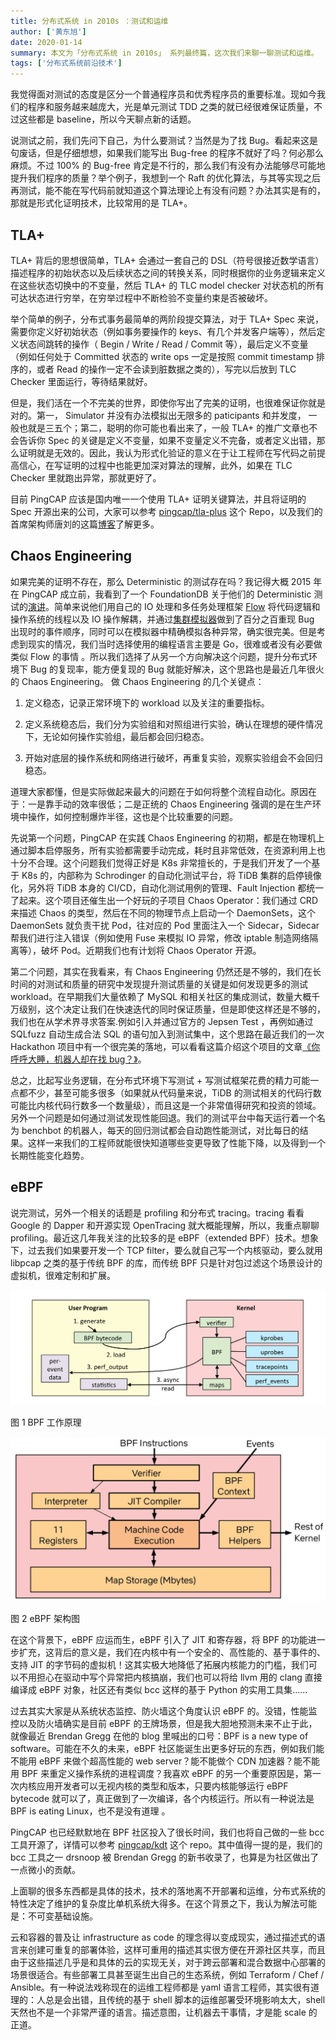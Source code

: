```yaml
---
title: 分布式系统 in 2010s ：测试和运维
author: ['黄东旭']
date: 2020-01-14
summary: 本文为「分布式系统 in 2010s」 系列最终篇，这次我们来聊一聊测试和运维。
tags: ['分布式系统前沿技术']
---
```


我觉得面对测试的态度是区分一个普通程序员和优秀程序员的重要标准。现如今我们的程序和服务越来越庞大，光是单元测试 TDD 之类的就已经很难保证质量，不过这些都是 baseline，所以今天聊点新的话题。

说测试之前，我们先问下自己，为什么要测试？当然是为了找 Bug。看起来这是句废话，但是仔细想想，如果我们能写出 Bug-free 的程序不就好了吗？何必那么麻烦。不过 100% 的 Bug-free 肯定是不行的，那么我们有没有办法能够尽可能地提升我们程序的质量？举个例子，我想到一个 Raft 的优化算法，与其等实现之后再测试，能不能在写代码前就知道这个算法理论上有没有问题？办法其实是有的，那就是形式化证明技术，比较常用的是 TLA+。

## TLA+

TLA+ 背后的思想很简单，TLA+ 会通过一套自己的 DSL（符号很接近数学语言）描述程序的初始状态以及后续状态之间的转换关系，同时根据你的业务逻辑来定义在这些状态切换中的不变量，然后 TLA+ 的 TLC model checker 对状态机的所有可达状态进行穷举，在穷举过程中不断检验不变量约束是否被破坏。

举个简单的例子，分布式事务最简单的两阶段提交算法，对于 TLA+ Spec 来说，需要你定义好初始状态（例如事务要操作的 keys、有几个并发客户端等），然后定义状态间跳转的操作（ Begin / Write / Read / Commit 等），最后定义不变量（例如任何处于 Committed 状态的 write ops 一定是按照 commit timestamp 排序的，或者 Read 的操作一定不会读到脏数据之类的），写完以后放到 TLC Checker 里面运行，等待结果就好。

但是，我们活在一个不完美的世界，即使你写出了完美的证明，也很难保证你就是对的。第一， Simulator 并没有办法模拟出无限多的 paticipants 和并发度， 一般也就是三五个；第二，聪明的你可能也看出来了，一般 TLA+ 的推广文章也不会告诉你 Spec 的关键是定义不变量，如果不变量定义不完备，或者定义出错，那么证明就是无效的。因此，我认为形式化验证的意义在于让工程师在写代码之前提高信心，在写证明的过程中也能更加深对算法的理解，此外，如果在 TLC Checker 里就跑出异常，那就更好了。

目前 PingCAP 应该是国内唯一一个使用 TLA+ 证明关键算法，并且将证明的 Spec 开源出来的公司，大家可以参考 [pingcap/tla-plus](https://github.com/pingcap/tla-plus) 这个 Repo，以及我们的首席架构师唐刘的这篇[博客](https://www.jianshu.com/p/721df5b4454b)了解更多。

## Chaos Engineering

如果完美的证明不存在，那么 Deterministic 的测试存在吗？我记得大概 2015 年在 PingCAP 成立前，我看到了一个 FoundationDB 关于他们的 Deterministic 测试的[演讲](https://www.youtube.com/watch?v=4fFDFbi3toc)。简单来说他们用自己的 IO 处理和多任务处理框架 [Flow](https://apple.github.io/foundationdb/flow.html) 将代码逻辑和操作系统的线程以及 IO 操作解耦，并通过[集群模拟器](https://apple.github.io/foundationdb/testing.html)做到了百分之百重现 Bug 出现时的事件顺序，同时可以在模拟器中精确模拟各种异常，确实很完美。但是考虑到现实的情况，我们当时选择使用的编程语言主要是 Go，很难或者没有必要做类似 Flow 的事情 。所以我们选择了从另一个方向解决这个问题，提升分布式环境下 Bug 的复现率，能方便复现的 Bug 就能好解决，这个思路也是最近几年很火的 Chaos Engineering。 做 Chaos Engineering 的几个关键点：

1. 定义稳态，记录正常环境下的 workload 以及关注的重要指标。

2. 定义系统稳态后，我们分为实验组和对照组进行实验，确认在理想的硬件情况下，无论如何操作实验组，最后都会回归稳态。

3. 开始对底层的操作系统和网络进行破坏，再重复实验，观察实验组会不会回归稳态。

道理大家都懂，但是实际做起来最大的问题在于如何将整个流程自动化。原因在于：一是靠手动的效率很低；二是正统的 Chaos Engineering 强调的是在生产环境中操作，如何控制爆炸半径，这也是个比较重要的问题。

先说第一个问题，PingCAP 在实践 Chaos Engineering 的初期，都是在物理机上通过脚本启停服务，所有实验都需要手动完成，耗时且非常低效，在资源利用上也十分不合理。这个问题我们觉得正好是 K8s 非常擅长的，于是我们开发了一个基于 K8s 的，内部称为 Schrodinger 的自动化测试平台，将 TiDB 集群的启停镜像化，另外将 TiDB 本身的 CI/CD，自动化测试用例的管理、Fault Injection 都统一了起来。这个项目还催生出一个好玩的子项目 Chaos Operator：我们通过 CRD 来描述 Chaos 的类型，然后在不同的物理节点上启动一个 DaemonSets，这个 DaemonSets 就负责干扰 Pod，往对应的 Pod 里面注入一个 Sidecar，Sidecar 帮我们进行注入错误（例如使用 Fuse 来模拟 IO 异常，修改 iptable 制造网络隔离等），破坏 Pod。近期我们也有计划将 Chaos Operator 开源。

第二个问题，其实在我看来，有 Chaos Engineering 仍然还是不够的，我们在长时间的对测试和质量的研究中发现提升测试质量的关键是如何发现更多的测试 workload。在早期我们大量依赖了 MySQL 和相关社区的集成测试，数量大概千万级别，这个决定让我们在快速迭代的同时保证质量，但是即使这样还是不够的，我们也在从学术界寻求答案.例如引入并通过官方的 Jepsen Test ，再例如通过 SQLfuzz 自动生成合法 SQL 的语句加入到测试集中，这个思路在最近我们的一次 Hackathon 项目中有一个很完美的落地，可以看看这篇介绍这个项目的文章[《你呼呼大睡，机器人却在找 bug？》](https://pingcap.com/blog-cn/sqldebug-automatically/)。

总之，比起写业务逻辑，在分布式环境下写测试 + 写测试框架花费的精力可能一点都不少，甚至可能多很多（如果就从代码量来说，TiDB 的测试相关的代码行数可能比内核代码行数多一个数量级），而且这是一个非常值得研究和投资的领域。另外一个问题是如何通过测试发现性能回退。我们的测试平台中每天运行着一个名为 benchbot 的机器人，每天的回归测试都会自动跑性能测试，对比每日的结果。这样一来我们的工程师就能很快知道哪些变更导致了性能下降，以及得到一个长期性能变化趋势。

## eBPF

说完测试，另外一个相关的话题是 profiling 和分布式 tracing。tracing 看看 Google 的 Dapper 和开源实现 OpenTracing 就大概能理解，所以，我重点聊聊 profiling。最近这几年我关注的比较多的是 eBPF（extended BPF）技术。想象下，过去我们如果要开发一个 TCP filter，要么就自己写一个内核驱动，要么就用 libpcap 之类的基于传统 BPF 的库，而传统 BPF 只是针对包过滤这个场景设计的虚拟机，很难定制和扩展。

![图 1 BPF 工作原理](media/distributed-system-in-2010s-4/1.png)

<div class="caption-center"> 图 1 BPF 工作原理</div>

![图 2 eBPF 架构图](media/distributed-system-in-2010s-4/2.png)

<div class="caption-center"> 图 2 eBPF 架构图</div>


在这个背景下，eBPF 应运而生，eBPF 引入了 JIT 和寄存器，将 BPF 的功能进一步扩充，这背后的意义是，我们在内核中有一个安全的、高性能的、基于事件的、支持 JIT 的字节码的虚拟机！这其实极大地降低了拓展内核能力的门槛，我们可以不用担心在驱动中写个异常把内核搞崩，我们也可以将给 llvm 用的 clang 直接编译成 eBPF 对象，社区还有类似 bcc 这样的基于 Python 的实用工具集……

过去其实大家是从系统状态监控、防火墙这个角度认识 eBPF 的。没错，性能监控以及防火墙确实是目前 eBPF 的王牌场景，但是我大胆地预测未来不止于此，就像最近 Brendan Gregg 在他的 blog 里喊出的口号：BPF is a new type of software。可能在不久的未来，eBPF 社区能诞生出更多好玩的东西，例如我们能不能用 eBPF 来做个超高性能的 web server？能不能做个 CDN 加速器？能不能用 BPF 来重定义操作系统的进程调度？我喜欢 eBPF 的另一个重要原因是，第一次内核应用开发者可以无视内核的类型和版本，只要内核能够运行 eBPF bytecode 就可以了，真正做到了一次编译，各个内核运行。所以有一种说法是 BPF is eating Linux，也不是没有道理 。

PingCAP 也已经默默地在 BPF 社区投入了很长时间，我们也将自己做的一些 bcc 工具开源了，详情可以参考 [pingcap/kdt](https://github.com/pingcap/kdt) 这个 repo。其中值得一提的是，我们的 bcc 工具之一 drsnoop 被 Brendan Gregg 的新书收录了，也算是为社区做出了一点微小的贡献。

上面聊的很多东西都是具体的技术，技术的落地离不开部署和运维，分布式系统的特性决定了维护的复杂度比单机系统大得多。在这个背景之下，我认为解法可能是：不可变基础设施。

云和容器的普及让 infrastructure as code 的理念得以变成现实，通过描述式的语言来创建可重复的部署体验，这样可重用的描述其实很方便在开源社区共享，而且由于这些描述几乎是和具体的云的实现无关，对于跨云部署和混合数据中心部署的场景很适合。有些部署工具甚至诞生出自己的生态系统，例如 Terraform / Chef / Ansible。有一种说法戏称现在的运维工程师都是 yaml 语言工程师，其实很有道理的：人总是会出错，且传统的基于 shell 脚本的运维部署受环境影响太大，shell 天然也不是一个非常严谨的语言。描述意图，让机器去干事情，才是能 scale 的正道。
